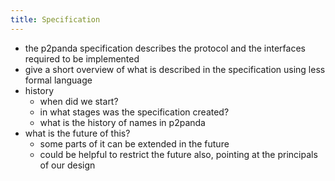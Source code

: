 ```yaml
---
title: Specification
---
```


- the p2panda specification describes the protocol and the interfaces required to be implemented
- give a short overview of what is described in the specification using less formal language
- history
  - when did we start?
  - in what stages was the specification created?
  - what is the history of names in p2panda
- what is the future of this?
  - some parts of it can be extended in the future
  - could be helpful to restrict the future also, pointing at the principals of our design
